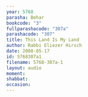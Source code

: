 ```yaml
---
year: 5768
parasha: Behar
bookcode: "3"
fullparashacode: "307a"
parashacode: "307"
title: This Land Is My Land
author: Rabbi Eliezer Hirsch
date: 2008-05-17
id: 5768307a1
filename: 5768-307a-1
layout: audio
moment: 
shabbat: 
occasion: 
---
```

